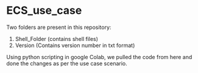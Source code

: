 # ECS_use_case
Two folders are present in this repository:
1) Shell_Folder (contains shell files)
2) Version (Contains version number in txt format)

Using python scripting in google Colab, we pulled the code from here and done the changes as per the use case scenario.
